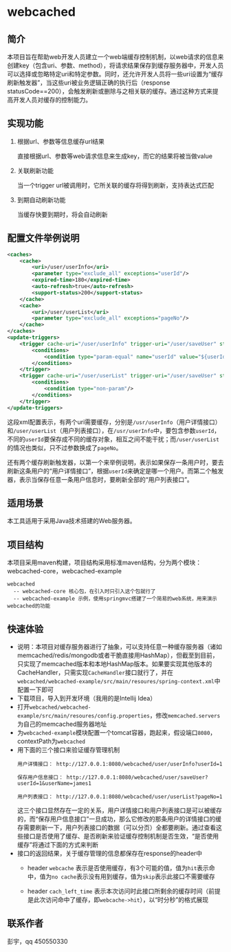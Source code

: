 # webcached

## 简介
本项目旨在帮助web开发人员建立一个web端缓存控制机制，以web请求的信息来创建key（包含uri、参数、method），将请求结果保存到缓存服务器中，开发人员可以选择或忽略特定uri和特定参数。同时，还允许开发人员将一些uri设置为“缓存刷新触发器”，当这些uri被业务逻辑正确的执行后（response statusCode==200），会触发刷新或删除与之相关联的缓存。通过这种方式来提高开发人员对缓存的控制能力。


## 实现功能
1. 根据url、参数等信息缓存url结果

    直接根据url、参数等web请求信息来生成key，而它的结果将被当做value

2. 关联刷新功能

    当一个trigger url被调用时，它所关联的缓存将得到刷新，支持表达式匹配

3. 到期自动刷新功能

    当缓存快要到期时，将会自动刷新


## 配置文件举例说明
```xml
<caches>
	<cache>
		<uri>/user/userInfo</uri>
		<parameter type="exclude_all" exceptions="userId"/>
		<expired-time>180</expired-time>
		<auto-refresh>true</auto-refresh>
		<support-status>200</support-status>
	</cache>
	<cache>
		<uri>/user/userList</uri>
		<parameter type="exclude_all" exceptions="pageNo"/>
	</cache>
</caches>
<update-triggers>
	<trigger cache-uri="/user/userInfo" trigger-uri="/user/saveUser" strategy="refresh" scope="specific">
		<conditions>
			<condition type="param-equal" name="userId" value="${userId}"/>
		</conditions>
	</trigger>
	<trigger cache-uri="/user/userList" trigger-uri="/user/saveUser" strategy="refresh" scope="all">
		<conditions>
			<condition type="non-param"/>
		</conditions>
	</trigger>
</update-triggers>
```
这段xml配置表示，有两个uri需要缓存，分别是`/usr/userInfo`（用户详情接口）和`/user/userList`（用户列表接口），在`/usr/userInfo`中，要包含参数`userId`，不同的`userId`要保存成不同的缓存对象，相互之间不能干扰；而`/user/userList`的情况也类似，只不过参数换成了`pageNo`。

还有两个缓存刷新触发器，以第一个来举例说明，表示如果保存一条用户时，要去刷新这条用户的“用户详情接口”，根据`userId`来确定是哪一个用户。而第二个触发器，表示当保存任意一条用户信息时，要刷新全部的“用户列表接口”。

## 适用场景
本工具适用于采用Java技术搭建的Web服务器。

## 项目结构
本项目采用maven构建，项目结构采用标准maven结构，分为两个模块：webcached-core，webcached-example

```
webcached
  -- webcached-core 核心包，在引入时只引入这个包就行了
  -- webcached-example 示例，使用springmvc搭建了一个简易的web系统，用来演示webcached的功能
```
  
## 快速体验
- 说明：本项目对缓存服务器进行了抽象，可以支持任意一种缓存服务器（诸如memcached/redis/mongodb或者干脆直接用HashMap），但截至到目前，只实现了memcached版本和本地HashMap版本。如果要实现其他版本的CacheHandler，只需实现`CacheHandler`接口就行了，并在`webcached/webcached-example/src/main/resoures/spring-context.xml`中配置一下即可
- 下载项目，导入到开发环境（我用的是Intellij Idea）
- 打开`webcached/webcached-example/src/main/resoures/config.properties`，修改`memcached.servers`为自己的memcached服务器地址
- 为`webcached-example`模块配置一个tomcat容器，跑起来，假设端口`8080`，contextPath为`webcached`
- 用下面的三个接口来验证缓存管理机制
	```
	用户详情接口： http://127.0.0.1:8080/webcached/user/userInfo?userId=1
	
	保存用户信息接口： http://127.0.0.1:8080/webcached/user/saveUser?userId=1&userName=james1
	
	用户列表接口： http://127.0.0.1:8080/webcached/user/userList?pageNo=1
	```
	这三个接口显然存在一定的关系，用户详情接口和用户列表接口是可以被缓存的，而“保存用户信息接口”一旦成功，那么它修改的那条用户的详情接口的缓存需要刷新一下，用户列表接口的数据（可以分页）全都要刷新。通过查看这些接口是否使用了缓存、是否刷新来验证缓存控制机制是否生效，“是否使用缓存”将通过下面的方式来判断
- 接口的返回结果，关于缓存管理的信息都保存在response的header中  
	- header `webcache` 表示是否使用缓存，有3个可能的值，值为`hit`表示命中，值为`no cache`表示没有用到缓存，值为`skip`表示此接口不需要缓存

	- header `cach_left_time` 表示本次访问时此接口所剩余的缓存时间（前提是此次访问命中了缓存，即`webcache->hit`），以“时分秒”的格式展现

## 联系作者
彭宇，qq 450550330
